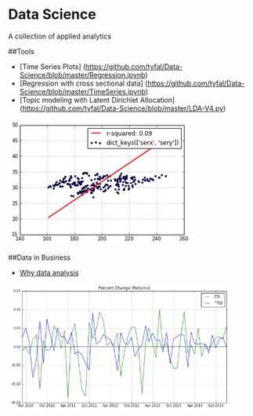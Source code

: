 # Data Science
A collection of applied analytics

##Tools
* [Time Series Plots] (https://github.com/tyfal/Data-Science/blob/master/Regression.ipynb)
* [Regression with cross sectional data] (https://github.com/tyfal/Data-Science/blob/master/TimeSeries.ipynb)
* [Topic modeling with Latent Dirichlet Allocation] (https://github.com/tyfal/Data-Science/blob/master/LDA-V4.py)

![reg](https://github.com/tyfal/Data-Science/blob/master/Regression-git.png)

##Data in Business

* [Why data analysis](https://github.com/tyfal/Data-Science/blob/master/WhyDataAnalysis.ipynb)

<img src="https://github.com/tyfal/Data-Science/blob/master/TimeSeries.png" alt="time series graph" width = "450" />

